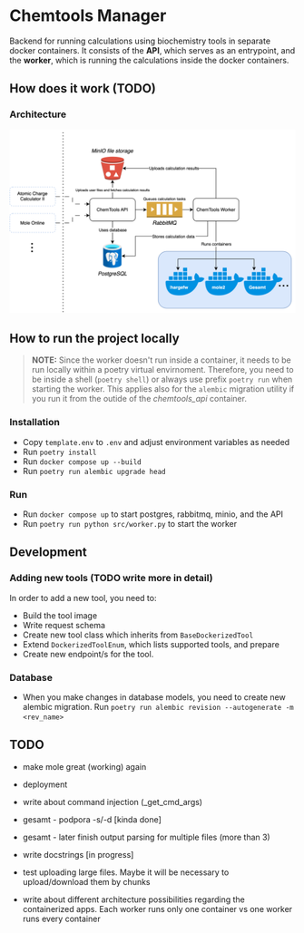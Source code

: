 # Chemtools Manager

Backend for running calculations using biochemistry tools in separate docker containers.
It consists of the **API**, which serves as an entrypoint, and the **worker**,
which is running the calculations inside the docker containers.

## How does it work (TODO)

### Architecture

![Archtecture](docs/architecture.svg)

## How to run the project locally
> **NOTE:**  Since the worker doesn't run inside a container, it needs to be run locally within a poetry virtual envirnoment. Therefore, you need to be inside a shell (`poetry shell`) or always use prefix `poetry run` when starting the worker. This applies also for the `alembic` migration utility if you run it from the outide of the *chemtools_api* container.

### Installation

- Copy `template.env` to `.env` and adjust environment variables as needed
- Run `poetry install`
- Run `docker compose up --build`
- Run `poetry run alembic upgrade head`

### Run

- Run `docker compose up` to start postgres, rabbitmq, minio, and the API
- Run `poetry run python src/worker.py` to start the worker

## Development

### Adding new tools (TODO write more in detail)
In order to add a new tool, you need to:
- Build the tool image
- Write request schema
- Create new tool class which inherits from `BaseDockerizedTool`
- Extend `DockerizedToolEnum`, which lists supported tools, and prepare 
- Create new endpoint/s for the tool.

### Database

- When you make changes in database models, you need to create new alembic migration. Run `poetry run alembic revision --autogenerate -m <rev_name>`


## TODO

- make mole great (working) again
- deployment

- write about command injection (_get_cmd_args)
- gesamt - podpora -s/-d \[kinda done\]
- gesamt - later finish output parsing for multiple files (more than 3)
- write docstrings \[in progress\]

- test uploading large files. Maybe it will be necessary to upload/download them by chunks
- write about different architecture possibilities regarding the containerized apps. Each worker runs only one container vs one worker runs every container
